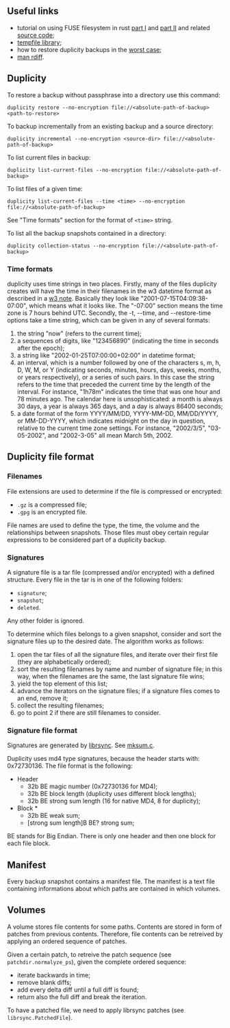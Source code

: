 ## Useful links

* tutorial on using FUSE filesystem in rust [part I](http://zsiciarz.github.io/24daysofrust/book/day15.html) and [part II](http://zsiciarz.github.io/24daysofrust/book/day16.html) and related [source code](https://github.com/zsiciarz/24daysofrust/blob/master/src/day15.rs);
* [tempfile library](https://www.reddit.com/r/rust/comments/32n864/tempfile_temporary_file_library/);
* how to restore duplicity backups in the [worst case](https://wiki.gnome.org/Apps/DejaDup/Help/Restore/WorstCase);
* [man rdiff](http://linux.die.net/man/1/rdiff).

## Duplicity

To restore a backup without passphrase into a directory use this command:

```
duplicity restore --no-encryption file://<absolute-path-of-backup> <path-to-restore>
```

To backup incrementally from an existing backup and a source directory:

```
duplicity incremental --no-encryption <source-dir> file://<absolute-path-of-backup>
```

To list current files in backup:

```
duplicity list-current-files --no-encryption file://<absolute-path-of-backup>
```

To list files of a given time:

```
duplicity list-current-files --time <time> --no-encryption file://<absolute-path-of-backup>
```

See "Time formats" section for the format of `<time>` string.

To list all the backup snapshots contained in a directory:

```
duplicity collection-status --no-encryption file://<absolute-path-of-backup>
```

### Time formats

duplicity uses time strings in two places. Firstly, many of the files duplicity creates will have the time in their filenames in the w3 datetime format as described in a [w3 note](http://www.w3.org/TR/NOTE-datetime). Basically they look like "2001-07-15T04:09:38-07:00", which means what it looks like. The "-07:00" section means the time zone is 7 hours behind UTC.
Secondly, the -t, --time, and --restore-time options take a time string, which can be given in any of several formats:

1. the string "now" (refers to the current time);
2. a sequences of digits, like "123456890" (indicating the time in seconds after the epoch);
3. a string like "2002-01-25T07:00:00+02:00" in datetime format;
4. an interval, which is a number followed by one of the characters s, m, h, D, W, M, or Y (indicating seconds, minutes, hours, days, weeks, months, or years respectively), or a series of such pairs. In this case the string refers to the time that preceded the current time by the length of the interval. For instance, "1h78m" indicates the time that was one hour and 78 minutes ago. The calendar here is unsophisticated: a month is always 30 days, a year is always 365 days, and a day is always 86400 seconds;
5. a date format of the form YYYY/MM/DD, YYYY-MM-DD, MM/DD/YYYY, or MM-DD-YYYY, which indicates midnight on the day in question, relative to the current time zone settings. For instance, "2002/3/5", "03-05-2002", and "2002-3-05" all mean March 5th, 2002.

## Duplicity file format

### Filenames

File extensions are used to determine if the file is compressed or encrypted:

* `.gz` is a compressed file;
* `.gpg` is an encrypted file.

File names are used to define the type, the time, the volume and the relationships between snapshots. Those files must obey certain regular expressions to be considered part of a duplicity backup.


### Signatures

A signature file is a tar file (compressed and/or encrypted) with a defined structure.
Every file in the tar is in one of the following folders:

* `signature`;
* `snapshot`;
* `deleted`.

Any other folder is ignored.

To determine which files belongs to a given snapshot, consider and sort the signature files up to the desired date. The algorithm works as follows:

1. open the tar files of all the signature files, and iterate over their first file (they are alphabetically ordered);
2. sort the resulting filenames by name and number of signature file; in this way, when the filenames are the same, the last signature file wins;
3. yield the top element of this list;
4. advance the iterators on the signature files; if a signature files comes to an end, remove it;
5. collect the resulting filenames;
6. go to point 2 if there are still filenames to consider.

### Signature file format

Signatures are generated by [librsync](https://github.com/librsync/librsync). See [mksum.c](https://github.com/librsync/librsync/blob/54e505667257fd1ea786454bea390784d817123c/mksum.c).

Duplicity uses md4 type signatures, because the header starts with: 0x72730136. The file format is the following:

- Header
  - 32b BE magic number (0x72730136 for MD4);
  - 32b BE block length (duplicity uses different block lengths);
  - 32b BE strong sum length (16 for native MD4, 8 for duplicity);
- Block *
  - 32b BE weak sum;
  - [strong sum length]B BE? strong sum;

BE stands for Big Endian. There is only one header and then one block for each file block.

## Manifest

Every backup snapshot contains a manifest file. The manifest is a text file containing informations about which paths are contained in which volumes.

## Volumes

A volume stores file contents for some paths. Contents are stored in form of patches from previous contents. Therefore, file contents can be retreived by applying an ordered sequence of patches.

Given a certain patch, to retreive the patch sequence (see `patchdir.normalyze_ps`), given the complete ordered sequence:
* iterate backwards in time;
* remove blank diffs;
* add every delta diff until a full diff is found;
* return also the full diff and break the iteration.

To have a patched file, we need to apply librsync patches (see `librsync.PatchedFile`).

